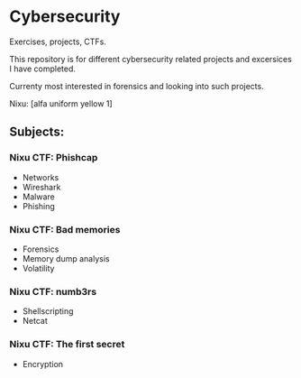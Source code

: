 # Cybersecurity
Exercises, projects, CTFs.

This repository is for different cybersecurity related projects and excersices I have completed. 

Currenty most interested in forensics and looking into such projects.

Nixu: [alfa uniform yellow 1]

## Subjects:

### Nixu CTF: Phishcap
* Networks
* Wireshark
* Malware
* Phishing

### Nixu CTF: Bad memories 
* Forensics 
* Memory dump analysis 
* Volatility 

### Nixu CTF: numb3rs 
* Shellscripting
* Netcat

### Nixu CTF: The first secret 
* Encryption
